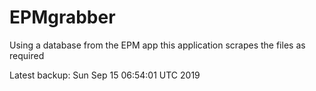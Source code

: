 # EPMgrabber
Using a database from the EPM app this application scrapes the files as required


Latest backup: Sun Sep 15 06:54:01 UTC 2019
